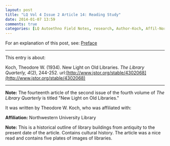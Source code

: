 ```yaml
---
layout: post
title: "LQ Vol 4 Issue 2 Article 14: Reading Study"
date: 2014-01-07 13:59
comments: true
categories: [LQ Autoethno Field Notes, research, Author-Koch, Affil-Northwestern University Library]
---
```


For an explanation of this post, see:
[Preface](/blog/2013/08/14/lq-autoethnography-research-journal-preface/)

---

This entry is about:

Koch, Theodore W. (1934). New Light on Old Libraries. *The Library
Quarterly, 4*(2), 244-252.
url:[http://www.jstor.org/stable/4302068](http://www.jstor.org/stable/4302068)

---

**Note:** The fourteenth article of the second issue of the fourth
volume of *The Library Quarterly* is titled "New Light on Old
Libraries."

It was written by Theodore W. Koch, who was affiliated
with:

**Affiliation:** Northwestern University Library

**Note:** This is a historical outline of library buildings from
antiquity to the present date of the article. Contains cultural
history. The article was a nice read and contains five plates of
images of libraries.
